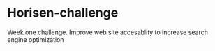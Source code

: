 # Horisen-challenge
Week one challenge. Improve web site accesablity to increase search engine optimization 

